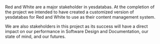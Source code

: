 Red and White are a major stakeholder in yesdatabas.  At the completion of the project we intended to have created a customized version of yesdatabas for Red and White to use as their content management system.

We are also stakeholders in this project as its success will have a direct impact on our performance in Software Design and Documentation, our state of mind, and our futures.